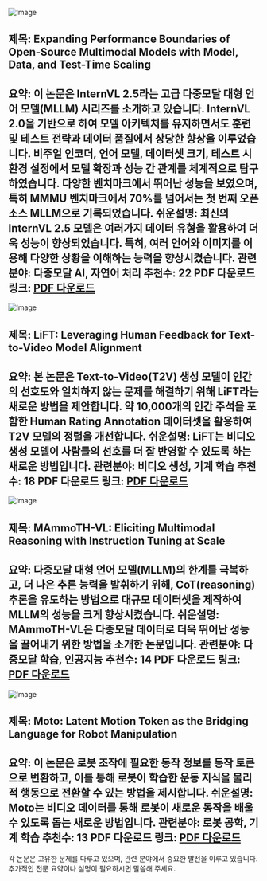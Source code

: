 ![Image](https://cdn-thumbnails.huggingface.co/social-thumbnails/papers/2412.05271.png)
## 제목: Expanding Performance Boundaries of Open-Source Multimodal Models with Model, Data, and Test-Time Scaling
**요약**: 이 논문은 InternVL 2.5라는 고급 다중모달 대형 언어 모델(MLLM) 시리즈를 소개하고 있습니다. InternVL 2.0을 기반으로 하여 모델 아키텍처를 유지하면서도 훈련 및 테스트 전략과 데이터 품질에서 상당한 향상을 이루었습니다. 비주얼 인코더, 언어 모델, 데이터셋 크기, 테스트 시 환경 설정에서 모델 확장과 성능 간 관계를 체계적으로 탐구하였습니다. 다양한 벤치마크에서 뛰어난 성능을 보였으며, 특히 MMMU 벤치마크에서 70%를 넘어서는 첫 번째 오픈소스 MLLM으로 기록되었습니다.
**쉬운설명**: 최신의 InternVL 2.5 모델은 여러가지 데이터 유형을 활용하여 더욱 성능이 향상되었습니다. 특히, 여러 언어와 이미지를 이용해 다양한 상황을 이해하는 능력을 향상시켰습니다.
**관련분야**: 다중모달 AI, 자연어 처리
**추천수**: 22
**PDF 다운로드 링크**: [PDF 다운로드](https://arxiv.org/pdf/2412.05271)
---

![Image](https://cdn-thumbnails.huggingface.co/social-thumbnails/papers/2412.04814.png)
## 제목: LiFT: Leveraging Human Feedback for Text-to-Video Model Alignment
**요약**: 본 논문은 Text-to-Video(T2V) 생성 모델이 인간의 선호도와 일치하지 않는 문제를 해결하기 위해 LiFT라는 새로운 방법을 제안합니다. 약 10,000개의 인간 주석을 포함한 Human Rating Annotation 데이터셋을 활용하여 T2V 모델의 정렬을 개선합니다.
**쉬운설명**: LiFT는 비디오 생성 모델이 사람들의 선호를 더 잘 반영할 수 있도록 하는 새로운 방법입니다.
**관련분야**: 비디오 생성, 기계 학습
**추천수**: 18
**PDF 다운로드 링크**: [PDF 다운로드](https://arxiv.org/pdf/2412.04814)
---

![Image](https://cdn-thumbnails.huggingface.co/social-thumbnails/papers/2412.05237.png)
## 제목: MAmmoTH-VL: Eliciting Multimodal Reasoning with Instruction Tuning at Scale
**요약**: 다중모달 대형 언어 모델(MLLM)의 한계를 극복하고, 더 나은 추론 능력을 발휘하기 위해, CoT(reasoning) 추론을 유도하는 방법으로 대규모 데이터셋을 제작하여 MLLM의 성능을 크게 향상시켰습니다.
**쉬운설명**: MAmmoTH-VL은 다중모달 데이터로 더욱 뛰어난 성능을 끌어내기 위한 방법을 소개한 논문입니다.
**관련분야**: 다중모달 학습, 인공지능
**추천수**: 14
**PDF 다운로드 링크**: [PDF 다운로드](https://arxiv.org/pdf/2412.05237)
---

![Image](https://cdn-thumbnails.huggingface.co/social-thumbnails/papers/2412.04445.png)
## 제목: Moto: Latent Motion Token as the Bridging Language for Robot Manipulation
**요약**: 이 논문은 로봇 조작에 필요한 동작 정보를 동작 토큰으로 변환하고, 이를 통해 로봇이 학습한 운동 지식을 물리적 행동으로 전환할 수 있는 방법을 제시합니다.
**쉬운설명**: Moto는 비디오 데이터를 통해 로봇이 새로운 동작을 배울 수 있도록 돕는 새로운 방법입니다.
**관련분야**: 로봇 공학, 기계 학습
**추천수**: 13
**PDF 다운로드 링크**: [PDF 다운로드](https://arxiv.org/pdf/2412.04445)
---

각 논문은 고유한 문제를 다루고 있으며, 관련 분야에서 중요한 발전을 이루고 있습니다. 추가적인 전문 요약이나 설명이 필요하시면 말씀해 주세요.
